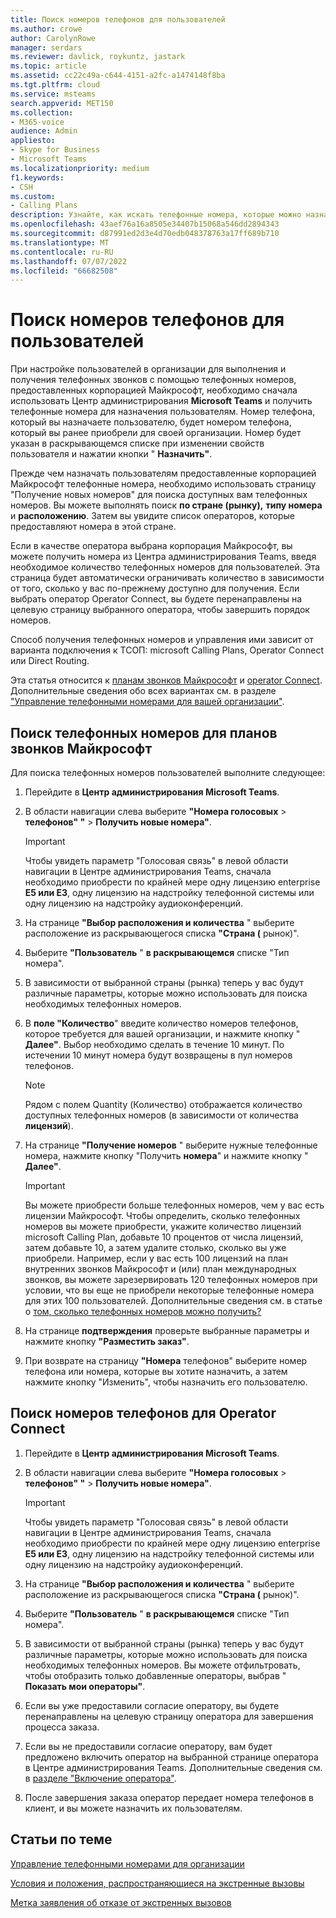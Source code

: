 ```yaml
---
title: Поиск номеров телефонов для пользователей
ms.author: crowe
author: CarolynRowe
manager: serdars
ms.reviewer: davlick, roykuntz, jastark
ms.topic: article
ms.assetid: cc22c49a-c644-4151-a2fc-a1474148f8ba
ms.tgt.pltfrm: cloud
ms.service: msteams
search.appverid: MET150
ms.collection:
- M365-voice
audience: Admin
appliesto:
- Skype for Business
- Microsoft Teams
ms.localizationpriority: medium
f1.keywords:
- CSH
ms.custom:
- Calling Plans
description: Узнайте, как искать телефонные номера, которые можно назначить пользователям, по стране или региону и городу, а также указать необходимое количество номеров.
ms.openlocfilehash: 43aef76a16a8505e34407b15068a546dd2894343
ms.sourcegitcommit: d87991ed2d3e4d70edb048378763a17ff689b710
ms.translationtype: MT
ms.contentlocale: ru-RU
ms.lasthandoff: 07/07/2022
ms.locfileid: "66682508"
---
```

# <a name="search-for-telephone-numbers-for-users"></a>Поиск номеров телефонов для пользователей

При настройке пользователей в организации для выполнения и получения телефонных звонков с помощью телефонных номеров, предоставленных корпорацией Майкрософт, необходимо сначала использовать Центр администрирования **Microsoft Teams** и получить телефонные номера для назначения пользователям. Номер телефона, который вы назначаете пользователю, будет номером телефона, который вы ранее приобрели для своей организации. Номер будет указан в раскрывающемся списке при изменении свойств пользователя и нажатии кнопки " **Назначить"**.
  
Прежде чем назначать пользователям предоставленные корпорацией Майкрософт телефонные номера, необходимо использовать страницу  "Получение новых номеров" для поиска доступных вам телефонных номеров. Вы можете выполнять поиск **по стране (рынку),** **типу номера** и **расположению**. Затем вы увидите список операторов, которые предоставляют номера в этой стране.

Если в качестве оператора выбрана корпорация Майкрософт, вы можете получить номера из Центра администрирования Teams, введя необходимое количество телефонных номеров для пользователей. Эта страница будет автоматически ограничивать количество в зависимости от того, сколько у вас по-прежнему доступно для получения. Если выбрать оператор Operator Connect, вы будете перенаправлены на целевую страницу выбранного оператора, чтобы завершить порядок номеров.

Способ получения телефонных номеров и управления ими зависит от варианта подключения к ТСОП: microsoft Calling Plans, Operator Connect или Direct Routing.

Эта статья относится к [планам звонков Майкрософт](#search-for-telephone-numbers-for-microsoft-calling-plans) и [operator Connect](#search-for-telephone-numbers-for-operator-connect). Дополнительные сведения обо всех вариантах см. в разделе ["Управление телефонными номерами для вашей организации"](/microsoftteams/manage-phone-numbers-landing-page).

## <a name="search-for-telephone-numbers-for-microsoft-calling-plans"></a>Поиск телефонных номеров для планов звонков Майкрософт

Для поиска телефонных номеров пользователей выполните следующее:
  
1. Перейдите в **Центр администрирования Microsoft Teams**.

2. В области навигации слева выберите **"Номера голосовых** > **телефонов" "** > **Получить новые номера"**.
  
    > [!IMPORTANT]
    > Чтобы увидеть параметр "Голосовая связь" в левой области навигации в Центре администрирования Teams, сначала необходимо приобрести по крайней мере одну лицензию enterprise **E5 или E3**, одну лицензию на надстройку телефонной системы или одну лицензию на надстройку аудиоконференций.    

3. На странице **"Выбор расположения и количества** " выберите расположение из раскрывающегося списка **"Страна (** рынок)".

4. Выберите **"Пользователь** " **в раскрывающемся** списке "Тип номера".

5. В зависимости от выбранной страны (рынка) теперь у вас будут различные параметры, которые можно использовать для поиска необходимых телефонных номеров.  

6. В **поле "Количество**" введите количество номеров телефонов, которое требуется для вашей организации, и нажмите кнопку " **Далее"**. Выбор необходимо сделать в течение 10 минут. По истечении 10 минут номера будут возвращены в пул номеров телефонов.

    > [!NOTE]
    > Рядом с полем Quantity (Количество) отображается количество доступных телефонных номеров (в зависимости от количества **лицензий**).
  
7. На странице **"Получение номеров** " выберите нужные телефонные номера, нажмите кнопку "Получить **номера**" и нажмите кнопку " **Далее"**.

    > [!IMPORTANT]
    > Вы можете приобрести больше телефонных номеров, чем у вас есть лицензии Майкрософт. Чтобы определить, сколько телефонных номеров вы можете приобрести, укажите количество лицензий microsoft Calling Plan, добавьте 10 процентов от числа лицензий, затем добавьте 10, а затем удалите столько, сколько вы уже приобрели. Например, если у вас есть 100 лицензий  на план внутренних звонков Майкрософт и  (или) план международных звонков, вы можете зарезервировать 120 телефонных номеров при условии, что вы еще не приобрели некоторые телефонные номера для этих 100 пользователей. Дополнительные сведения см. в статье о [том, сколько телефонных номеров можно получить?](./how-many-phone-numbers-can-you-get.md)

8. На странице **подтверждения** проверьте выбранные параметры и нажмите кнопку **"Разместить заказ"**.

9. При возврате на страницу **"Номера** телефонов" выберите номер телефона или номера, которые вы хотите назначить,  а затем нажмите кнопку "Изменить", чтобы назначить его пользователю.

## <a name="search-for-telephone-numbers-for-operator-connect"></a>Поиск номеров телефонов для Operator Connect

1. Перейдите в **Центр администрирования Microsoft Teams**.

2. В области навигации слева выберите **"Номера голосовых** > **телефонов" "** > **Получить новые номера"**.
  
    > [!IMPORTANT]
    > Чтобы увидеть параметр "Голосовая связь" в левой области навигации в Центре администрирования Teams, сначала необходимо приобрести по крайней мере одну лицензию enterprise **E5 или E3**, одну лицензию на надстройку телефонной системы или одну лицензию на надстройку аудиоконференций.    

3. На странице **"Выбор расположения и количества** " выберите расположение из раскрывающегося списка **"Страна (** рынок)".

4. Выберите **"Пользователь** " **в раскрывающемся** списке "Тип номера".

5. В зависимости от выбранной страны (рынка) теперь у вас будут различные параметры, которые можно использовать для поиска необходимых телефонных номеров. Вы можете отфильтровать, чтобы отобразить только добавленные операторы, выбрав " **Показать мои операторы"**.

6. Если вы уже предоставили согласие оператору, вы будете перенаправлены на целевую страницу оператора для завершения процесса заказа.

7. Если вы не предоставили согласие оператору, вам будет предложено включить оператор на выбранной странице оператора в Центре администрирования Teams. Дополнительные сведения см. в [разделе "Включение оператора"](operator-connect-configure.md#enable-an-operator).

8. После завершения заказа оператор передает номера телефонов в клиент, и вы можете назначить их пользователям.  

## <a name="related-topics"></a>Статьи по теме

[Управление телефонными номерами для организации](manage-phone-numbers-landing-page.md)

[Условия и положения, распространяющиеся на экстренные вызовы](./emergency-calling-terms-and-conditions.md)

[Метка заявления об отказе от экстренных вызовов](https://github.com/MicrosoftDocs/OfficeDocs-SkypeForBusiness/blob/live/Teams/downloads/emergency-calling/emergency-calling-label-(en-us)-(v.1.0).zip?raw=true)
